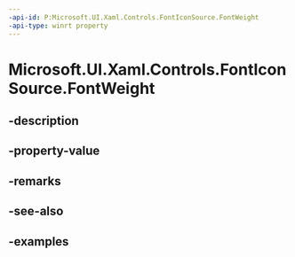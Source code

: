 ```yaml
---
-api-id: P:Microsoft.UI.Xaml.Controls.FontIconSource.FontWeight
-api-type: winrt property
---
```


<!-- Property syntax.
public FontWeight FontWeight { get;  set; }
-->

# Microsoft.UI.Xaml.Controls.FontIconSource.FontWeight

## -description

## -property-value

## -remarks

## -see-also

## -examples

